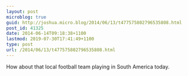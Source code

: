 ```yaml
---
layout: post
microblog: true
guid: http://joshua.micro.blog/2014/06/13/t477575802796535808.html
post_id: 41325
date: 2014-06-14T09:18:38+1100
lastmod: 2019-07-30T17:41:49+1100
type: post
url: /2014/06/13/t477575802796535808.html
---
```

How about that local football team playing in South America today.

